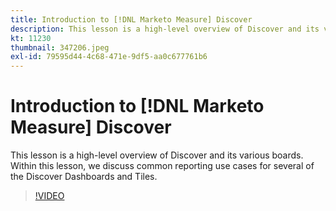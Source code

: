 ```yaml
---
title: Introduction to [!DNL Marketo Measure] Discover
description: This lesson is a high-level overview of Discover and its various boards. Within this lesson, we discuss common reporting use cases for several of the Discover Dashboards and Tiles.
kt: 11230
thumbnail: 347206.jpeg
exl-id: 79595d44-4c68-471e-9df5-aa0c677761b6
---
```

# Introduction to [!DNL Marketo Measure] Discover

This lesson is a high-level overview of Discover and its various boards. Within this lesson, we discuss common reporting use cases for several of the Discover Dashboards and Tiles.

>[!VIDEO](https://video.tv.adobe.com/v/347206/?quality=12&learn=on)
